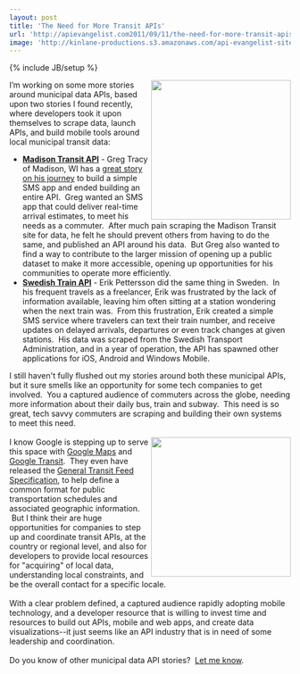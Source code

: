 ```yaml
---
layout: post
title: 'The Need for More Transit APIs'
url: 'http://apievangelist.com2011/09/11/the-need-for-more-transit-apis/'
image: 'http://kinlane-productions.s3.amazonaws.com/api-evangelist-site/blog/transit-1.jpg'
---
```

{% include JB/setup %}
<p>
     <img src="http://kinlane-productions.s3.amazonaws.com/api-evangelist/public-transit/transit-1.jpg"  width="250" align="right" />I’m working on some more stories around municipal data APIs, based upon two stories I found recently, where developers took it upon themselves to scrape data, launch APIs, and build mobile tools around local municipal transit data:
</p>
<ul >
     <li>
          <strong><a title="Madison Transit API" href="http://www.smsmybus.com/api/">Madison Transit API</a></strong> - Greg Tracy of Madison, WI has a <a title="great story on his journey" href="http://www.gregtracy.com/56599543">great story on his journey</a> to build a simple SMS app and ended building an entire API.  Greg wanted an SMS app that could deliver real-time arrival estimates, to meet his needs as a commuter.  After much pain scraping the Madison Transit site for data, he felt he should prevent others from having to do the same, and published an API around his data.  But Greg also wanted to find a way to contribute to the larger mission of opening up a public dataset to make it more accessible, opening up opportunities for his communities to operate more efficiently.
     </li>
     <li>
          <strong><a title="Swedish Train API" href="http://tagtider.net/api/">Swedish Train API</a></strong> - Erik Pettersson did the same thing in Sweden.  In his frequent travels as a freelancer, Erik was frustrated by the lack of information available, leaving him often sitting at a station wondering when the next train was.  From this frustration, Erik created a simple SMS service where travelers can text their train number, and receive updates on delayed arrivals, departures or even track changes at given stations.  His data was scraped from the Swedish Transport Administration, and in a year of operation, the API has spawned other applications for iOS, Android and Windows Mobile.  
     </li>
</ul>
<p>
     I still haven't fully flushed out my stories around both these municipal APIs, but it sure smells like an opportunity for some tech companies to get involved.  You a captured audience of commuters across the globe, needing more information about their daily bus, train and subway.  This need is so great, tech savvy commuters are scraping and building their own systems to meet this need.  <br />
     <br />
     <img src="http://kinlane-productions.s3.amazonaws.com/api-evangelist/public-transit/transit-2.jpg"  width="250" align="right" />I know Google is stepping up to serve this space with <a title="Google Maps API" href="http://code.google.com/apis/maps/index.html">Google Maps</a> and <a title="Google Transit" href="http://www.google.com/intl/en/landing/transit/mdy">Google Transit</a>.  They even have released the <a title="Google Transit Feed Specification" href="http://code.google.com/transit/spec/transit_feed_specification.html">General Transit Feed Specification</a>, to help define a common format for public transportation schedules and associated geographic information.  But I think their are huge opportunities for companies to step up and coordinate transit APIs, at the country or regional level, and also for developers to provide local resources for "acquiring" of local data, understanding local constraints, and be the overall contact for a specific locale.<br />
     <br />
     With a clear problem defined, a captured audience rapidly adopting mobile technology, and a developer resource that is willing to invest time and resources to build out APIs, mobile and web apps, and create data visualizations--it just seems like an API industry that is in need of some leadership and coordination.<br />
     <br />
     Do you know of other municipal data API stories?  <a title="Let Me Know" href="/contact.php">Let me know</a>.
</p>
